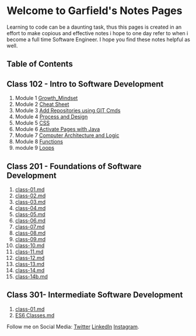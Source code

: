 # Welcome to Garfield's  Notes Pages

Learning to code can be a daunting task, thus this pages is created in an effort to make copious and effective notes i hope to one day refer to when i become a full time Software Engineer. I hope you find these notes helpful as well.

## Table of Contents

## Class 102 - Intro to Software Development

1. Module 1 [Growth_Mindset](102/Growth_Mindset.md)
2. Module 2 [Cheat Sheet](102/cheat_sheet.md)
3. Module 3 [Add Repositories using GIT Cmds](/102/Adding_Repositories_using_GIT.md)
4. Module 4 [Process and Design](102/Process_and_Design.md)
5. Module 5 [CSS](102/CSS.md)
6. Module 6 [Activate Pages with Java](102/java.md)
7. Module 7 [Computer Architecture and Logic](102/CAL.md)
8. Module 8 [Functions](/102/Functions.md)
9. module 9 [Loops](102/loops.md)

## Class 201 - Foundations of Software Development

1. [class-01.md](201/class01.md)
2. [class-02.md](201/class02.md)
3. [class-03.md](201/class03.md)
4. [class-04.md](201/class04.md)
5. [class-05.md](201/class-05.md)
6. [class-06.md](201/class06.md)
7. [class-07.md](201/class07.md)
8. [class-08.md](201/class08.md)
9. [class-09.md](201/class09.md)
10. [class-10.md](201/class10.md)
11. [class-11.md](201/class11.md)
12. [class-12.md](201/class12.md)
13. [class-13.md](201/class13.md)
14. [class-14.md](201/class14.md)
15. [class-14b.md](201/class14b.md)

## Class 301- Intermediate Software Development

1. [class-01.md](301/class01.md)
2. [ES6 Classes.md](301/ES6Classes.md)


Follow me on Social Media:
[Twitter](https://twitter.com/d_faded1) [LinkedIn](https://www.linkedin.com/in/garfieldgrant/) [Instagram](https://www.instagram.com/faded_in_reality/).  
